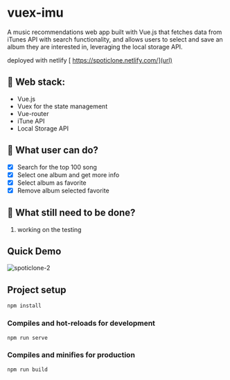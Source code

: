 # vuex-imu
 A music recommendations web app built with Vue.js that fetches data from iTunes API with search functionality, and allows users to select and save an album they are interested in, leveraging the local storage API.

deployed with netlify [ https://spoticlone.netlify.com/](url)

## 🧐 Web stack:

- Vue.js
- Vuex for the state management
- Vue-router
- iTune API
- Local Storage API


## 🧐 What user can do?

 - [x] 	Search for the top 100 song
 - [x]  Select one album and get more info
 - [x]  Select album as favorite
 - [x]  Remove album selected favorite

## 🧐 What still need to be done?
 1. working on the testing

 ## Quick Demo
![spoticlone-2](https://user-images.githubusercontent.com/18241226/64368326-f716d180-d011-11e9-97eb-eeb4c38d6759.gif)

## Project setup
```
npm install
```

### Compiles and hot-reloads for development
```
npm run serve
```

### Compiles and minifies for production
```
npm run build
```


